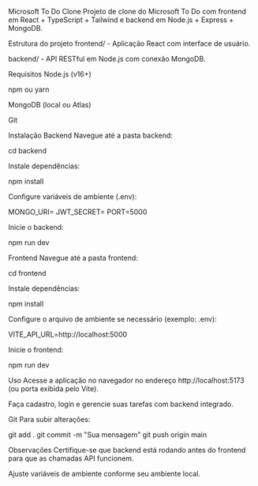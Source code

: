 Microsoft To Do Clone
Projeto de clone do Microsoft To Do com frontend em React + TypeScript + Tailwind e backend em Node.js + Express + MongoDB.

Estrutura do projeto
frontend/ - Aplicação React com interface de usuário.

backend/ - API RESTful em Node.js com conexão MongoDB.

Requisitos
Node.js (v16+)

npm ou yarn

MongoDB (local ou Atlas)

Git

Instalação
Backend
Navegue até a pasta backend:

cd backend

Instale dependências:

npm install

Configure variáveis de ambiente (.env):

MONGO_URI=<sua-string-de-conexao-mongodb>
JWT_SECRET=<seu-segredo-jwt>
PORT=5000

Inicie o backend:

npm run dev

Frontend
Navegue até a pasta frontend:

cd frontend

Instale dependências:

npm install

Configure o arquivo de ambiente se necessário (exemplo: .env):

VITE_API_URL=http://localhost:5000

Inicie o frontend:

npm run dev

Uso
Acesse a aplicação no navegador no endereço http://localhost:5173 (ou porta exibida pelo Vite).

Faça cadastro, login e gerencie suas tarefas com backend integrado.

Git
Para subir alterações:

git add .
git commit -m "Sua mensagem"
git push origin main

Observações
Certifique-se que backend está rodando antes do frontend para que as chamadas API funcionem.

Ajuste variáveis de ambiente conforme seu ambiente local.
